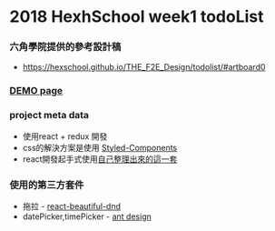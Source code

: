 # 2018 HexhSchool week1 todoList

### 六角學院提供的參考設計稿
- https://hexschool.github.io/THE_F2E_Design/todolist/#artboard0

### [DEMO page](https://akari0624.github.io/hexSchoolWeek1_todoList/)


### project meta data
- 使用react + redux 開發
- css的解決方案是使用 [Styled-Components](https://github.com/styled-components/styled-components)
- react開發起手式使用[自己整理出來的這一套](https://github.com/akari0624/react-starter-boilerplate) 

### 使用的第三方套件
- 拖拉 - [react-beautiful-dnd](https://github.com/atlassian/react-beautiful-dnd)
- datePicker,timePicker - [ant design](https://github.com/ant-design/ant-design)


